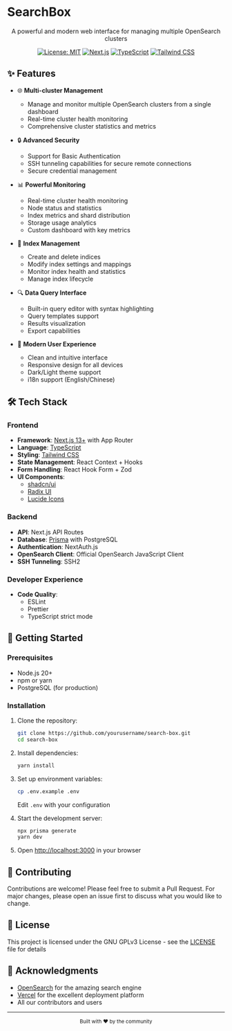 # SearchBox

<div align="center">
  <p>A powerful and modern web interface for managing multiple OpenSearch clusters</p>
  
  [![License: MIT](https://img.shields.io/badge/License-GUN%20GPL%20v3-green.svg)](https://opensource.org/license/gpl-3-0)
  [![Next.js](https://img.shields.io/badge/Next.js-13+-black)](https://nextjs.org/)
  [![TypeScript](https://img.shields.io/badge/TypeScript-5.0+-blue)](https://www.typescriptlang.org/)
  [![Tailwind CSS](https://img.shields.io/badge/Tailwind-3.0+-38B2AC)](https://tailwindcss.com/)
</div>

## ✨ Features

- 🌐 **Multi-cluster Management**
  - Manage and monitor multiple OpenSearch clusters from a single dashboard
  - Real-time cluster health monitoring
  - Comprehensive cluster statistics and metrics

- 🔒 **Advanced Security**
  - Support for Basic Authentication
  - SSH tunneling capabilities for secure remote connections
  - Secure credential management

- 📊 **Powerful Monitoring**
  - Real-time cluster health monitoring
  - Node status and statistics
  - Index metrics and shard distribution
  - Storage usage analytics
  - Custom dashboard with key metrics

- 📑 **Index Management**
  - Create and delete indices
  - Modify index settings and mappings
  - Monitor index health and statistics
  - Manage index lifecycle

- 🔍 **Data Query Interface**
  - Built-in query editor with syntax highlighting
  - Query templates support
  - Results visualization
  - Export capabilities

- 🎨 **Modern User Experience**
  - Clean and intuitive interface
  - Responsive design for all devices
  - Dark/Light theme support
  - i18n support (English/Chinese)

## 🛠 Tech Stack

### Frontend
- **Framework**: [Next.js 13+](https://nextjs.org/) with App Router
- **Language**: [TypeScript](https://www.typescriptlang.org/)
- **Styling**: [Tailwind CSS](https://tailwindcss.com/)
- **State Management**: React Context + Hooks
- **Form Handling**: React Hook Form + Zod
- **UI Components**: 
  - [shadcn/ui](https://ui.shadcn.com/)
  - [Radix UI](https://www.radix-ui.com/)
  - [Lucide Icons](https://lucide.dev/)

### Backend
- **API**: Next.js API Routes
- **Database**: [Prisma](https://www.prisma.io/) with PostgreSQL
- **Authentication**: NextAuth.js
- **OpenSearch Client**: Official OpenSearch JavaScript Client
- **SSH Tunneling**: SSH2

### Developer Experience
- **Code Quality**: 
  - ESLint
  - Prettier
  - TypeScript strict mode

## 🚀 Getting Started

### Prerequisites

- Node.js 20+
- npm or yarn
- PostgreSQL (for production)

### Installation

1. Clone the repository:
   ```bash
   git clone https://github.com/yourusername/search-box.git
   cd search-box
   ```

2. Install dependencies:
   ```bash
   yarn install
   ```

3. Set up environment variables:
   ```bash
   cp .env.example .env
   ```
   Edit `.env` with your configuration

4. Start the development server:
   ```bash
   npx prisma generate
   yarn dev
   ```

5. Open [http://localhost:3000](http://localhost:3000) in your browser

## 🤝 Contributing

Contributions are welcome! Please feel free to submit a Pull Request. For major changes, please open an issue first to discuss what you would like to change.

## 📝 License

This project is licensed under the GNU GPLv3 License - see the [LICENSE](LICENSE) file for details

## 🙏 Acknowledgments

- [OpenSearch](https://opensearch.org/) for the amazing search engine
- [Vercel](https://vercel.com) for the excellent deployment platform
- All our contributors and users

---

<div align="center">
  <sub>Built with ❤️ by the community</sub>
</div>
